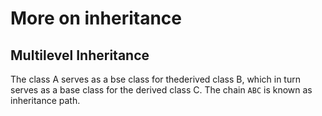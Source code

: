 # More on inheritance

## Multilevel Inheritance
The class A serves as a bse class for thederived class B, which in turn serves as a base class for the derived class C. The chain `ABC` is known as inheritance path.

